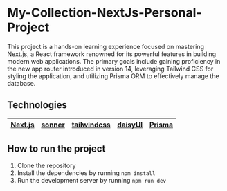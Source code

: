 # My-Collection-NextJs-Personal-Project

This project is a hands-on learning experience focused on mastering Next.js, a React framework renowned for its powerful features in building modern web applications. The primary goals include gaining proficiency in the new app router introduced in version 14, leveraging Tailwind CSS for styling the application, and utilizing Prisma ORM to effectively manage the database.

## Technologies

| [Next.js](https://nextjs.org/) | [sonner](https://github.com/emilkowalski/sonner) | [tailwindcss](https://tailwindcss.com/) | [daisyUI](https://daisyui.com/) | [Prisma](https://www.prisma.io/) |
|---------|--------|---------------|-------------|---------|

## How to run the project

1. Clone the repository
2. Install the dependencies by running `npm install`
3. Run the development server by running `npm run dev`